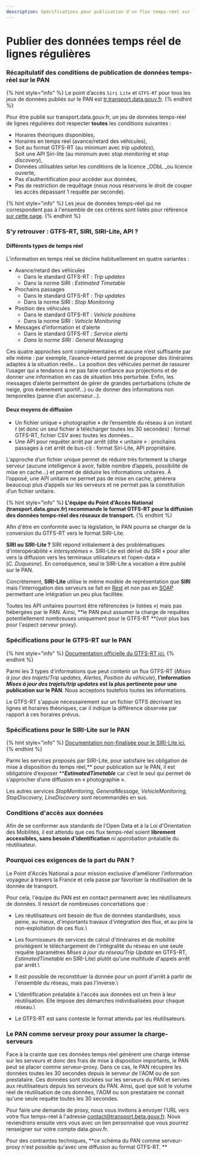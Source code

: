 ```yaml
---
description: Spécifications pour publication d'un flux temps-réel sur le PAN
---
```


# Publier des données temps réel de lignes régulières

### Récapitulatif des conditions de publication de données temps-réel sur le PAN

{% hint style="info" %}
Le point d’accès `Siri Lite` et `GTFS-RT` pour tous les jeux de données publiés sur le PAN est [tr.transport.data.gouv.fr](https://tr.transport.data.gouv.fr).
{% endhint %}

Pour être publié sur transport.data.gouv.fr, un jeu de données temps-réel de lignes régulières doit respecter **toutes** les conditions suivantes :

* Horaires théoriques disponibles,
* Horaires en temps réel (avance/retard des véhicules),
* Soit au format GTFS-RT (au minimum avec _trip updates_),\
  Soit une API Siri-lite (au minimum avec _stop monitoring_ et _stop discovery_),
* Données utilisables selon les conditions de la licence _ODbL _ou licence ouverte,
* Pas d’authentification pour accéder aux données,
* Pas de restriction de requêtage (nous nous réservons le droit de couper les accès dépassant 1 requête par seconde).

{% hint style="info" %}
Les jeux de données temps-réel qui ne correspondent pas à l'ensemble de ces critères sont listés pour référence [sur cette page](https://transport.data.gouv.fr/real_time).
{% endhint %}

### S'y retrouver : GTFS-RT, SIRI, SIRI-Lite, API ?

#### Différents types de temps réel

L’information en temps réel se décline habituellement en quatre variantes :

* Avance/retard des véhicules
  * Dans le standard GTFS-RT : _Trip updates_
  * Dans la norme SIRI : _Estimated Timetable_
* Prochains passages
  * Dans le standard GTFS-RT : _Trip updates_
  * Dans la norme SIRI : _Stop Monitoring_
* Position des véhicules 
  * Dans le standard GTFS-RT : _Vehicle positions_
  * Dans la norme SIRI : _Vehicle Monitoring_
* Messages d’information et d’alerte
  * Dans le standard GTFS-RT : _Service alerts_
  * _Dans la norme SIRI : General Messaging_

Ces quatre approches sont complémentaires et aucune n’est suffisante par elle même : par exemple, l’avance-retard permet de proposer des itinéraires adaptés à la situation réelle… La position des véhicules permet de rassurer l’usager qui a tendance à ne pas faire confiance aux projections et de donner une information en cas de situation très perturbée. Enfin, les messages d’alerte permettent de gérer de grandes perturbations (chute de neige, gros évènement sportif…) ou de donner des informations non temporelles (panne d’un ascenseur…).

#### Deux moyens de diffusion

* Un fichier unique « photographie » de l’ensemble du réseau à un instant _t_ (et donc un seul fichier à télécharger toutes les 30 secondes) : format GTFS-RT, fichier CSV avec toutes les données…
* Une API pour requêter arrêt par arrêt (dite « unitaire » : prochains passages à cet arrêt de bus-ci) : format Siri-Lite, API propriétaire.

L’approche d’un fichier unique permet de réduire très fortement la charge serveur (aucune intelligence à avoir, faible nombre d’appels, possibilité de mise en cache…) et permet de déduire les informations unitaires. À l’opposé, une API unitaire ne permet pas de mise en cache, génèrera beaucoup plus d’appels sur les serveurs et ne permet pas la constitution d’un fichier unitaire.

{% hint style="info" %}
**L'équipe du Point d'Accès National (transport.data.gouv.fr) recommande le format GTFS-RT pour la diffusion des données temps-réel des réseaux de transport.**
{% endhint %}

Afin d'être en conformité avec la législation, le PAN pourra se charger de la conversion du GTFS-RT vers le format SIRI-Lite.

**SIRI ou SIRI-Lite ?** SIRI répond initialement à des problématiques d'interopérabilité « _intersystèmes_ ». SIRI-Lite est dérivé du SIRI « pour aller vers la diffusion vers les terminaux utilisateurs et l’open-data » (_C. Duquesne_). En conséquence, seul le SIRI-Lite a vocation a être publié sur le PAN.

Concrètement, **SIRI-Lite** utilise le même modèle de représentation que **SIRI** mais l’interrogation des serveurs se fait en [Rest](https://fr.wikipedia.org/wiki/Representational_state_transfer) et non pas en [SOAP](https://fr.wikipedia.org/wiki/SOAP) permettant une intégration un peu plus facilitée.

Toutes les API unitaires pourront être référencées (« listées ») mais pas hébergées par le PAN. Ainsi, **le PAN peut assumer la charge de requêtes potentiellement nombreuses uniquement pour le GTFS-RT **(voir plus bas pour l'aspect serveur proxy).

### Spécifications pour le GTFS-RT sur le PAN

{% hint style="info" %}
[Documentation officielle du GTFS-RT ici.](https://developers.google.com/transit/gtfs-realtime/index?hl=fr)
{% endhint %}

Parmi les 3 types d'informations que peut contenir un flux GTFS-RT (_Mises à jour des trajets/Trip updates, Alertes, Position du véhicule_), **l’information **_**Mises à jour des trajets/trip updates**_** est la plus pertinente pour une publication sur le PAN**. Nous acceptons toutefois toutes les informations. 

Le GTFS-RT s'appuie nécessairement sur un fichier GTFS décrivant les lignes et horaires théoriques, car il indique la différence observée par rapport à ces horaires prévus.

### Spécifications pour le SIRI-Lite sur le PAN

{% hint style="info" %}
[Documentation non-finalisée pour le SIRI-Lite ici.](http://www.normes-donnees-tc.org/wp-content/uploads/2017/01/Proposition-Profil-SIRI-Lite-initial-v1-2.pdf)
{% endhint %}

Parmi les services proposés par SIRI-Lite, pour satisfaire les obligation de mise à disposition du temps réel,** pour publication sur le PAN, il est obligatoire d’exposer **_**EstimatedTimetable**_ car c’est le seul qui permet de s’approcher d’une diffusion en « photographie ».

Les autres services _StopMonitoring,  GeneralMessage, VehicleMonitoring, StopDiscovery, LineDiscovery_ sont recommandés en sus.

### Conditions d'accès aux données

Afin de se conformer aux standards de l'Open Data et à la Loi d'Orientation des Mobilités, il est attendu que ces flux temps-réel soient **librement accessibles, sans besoin d'identification** ni approbation préalable du réutilisateur.

### Pourquoi ces exigences de la part du PAN ?

Le Point d'Accès National a pour mission exclusive d'améliorer l'information voyageur à travers la France et cela passe par favoriser la réutilisation de la donnée de transport.

Pour cela, l'équipe du PAN est en contact permanent avec les réutilisateurs de données. Il ressort de nombreuses concertations que :

* Les réutilisateurs ont besoin de flux de données standardisés, sous peine, au mieux, d'importants travaux d'intégration des flux, et au pire la non-exploitation de ces flux.\

* Les fournisseurs de services de calcul d'itinéraires et de mobilité privilégient le téléchargement de l'intégralité du réseau en une seule requête (paramètres _Mises à jour du réseau/Trip Update_ en GTFS-RT, _EstimatedTimetable_ en SIRI-Lite) plutôt qu'une multitude d'appels arrêt par arrêt.\

* Il est possible de reconstituer la donnée pour un point d'arrêt à partir de l'ensemble du réseau, mais pas l'inverse.\

* L'identification préalable à l'accès aux données est un frein à leur réutilisation. Elle impose des démarches individualisées pour chaque réseau.\

* Le GTFS-RT est sans conteste le format attendu par les réutilisateurs.

### Le PAN comme serveur proxy pour assumer la charge-serveurs

Face à la crainte que ces données temps réel génèrent une charge intense sur les serveurs et donc des frais de mise à disposition importants, le PAN peut se placer comme serveur-proxy. Dans ce cas, le PAN récupère les données toutes les 30 secondes depuis le serveur de l'AOM ou de son prestataire. Ces données sont stockées sur les serveurs du PAN et servies aux réutilisateurs depuis les serveurs du PAN. Ainsi, quel que soit le volume réel de réutilisation de ces données, l'AOM ou son prestataire ne connait qu'une seule requête toutes les 30 secondes.

Pour faire une demande de proxy, nous vous invitons à envoyer l'URL vers votre flux temps-réel à l'adresse  [contact@transport.beta.gouv.fr](mailto:contact@transport.beta.gouv.fr). Nous reviendrons ensuite vers vous avec un lien personnalisé que vous pourrez renseigner sur votre compte data.gouv.fr. 

Pour des contraintes techniques, **ce schéma du PAN comme serveur-proxy n'est possible qu'avec une diffusion au format GTFS-RT. **
